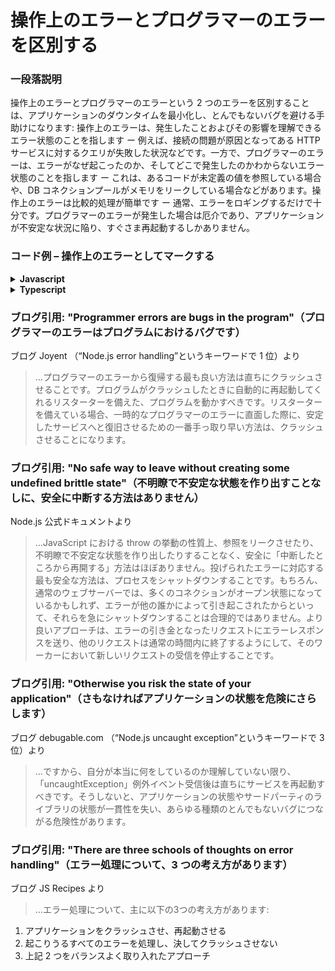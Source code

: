 # 操作上のエラーとプログラマーのエラーを区別する

### 一段落説明

操作上のエラーとプログラマーのエラーという 2 つのエラーを区別することは、アプリケーションのダウンタイムを最小化し、とんでもないバグを避ける手助けになります: 操作上のエラーは、発生したことおよびその影響を理解できるエラー状態のことを指します ー 例えば、接続の問題が原因となってある HTTP サービスに対するクエリが失敗した状況などです。一方で、プログラマーのエラーは、エラーがなぜ起こったのか、そしてどこで発生したのかわからないエラー状態のことを指します ー これは、あるコードが未定義の値を参照している場合や、DB コネクションプールがメモリをリークしている場合などがあります。操作上のエラーは比較的処理が簡単です ー 通常、エラーをロギングするだけで十分です。プログラマーのエラーが発生した場合は厄介であり、アプリケーションが不安定な状況に陥り、すぐさま再起動するしかありません。

### コード例 – 操作上のエラーとしてマークする

<details>
<summary><strong>Javascript</strong></summary>

```javascript
// 操作上のエラーとしてエラーオブジェクトをマークする例
const myError = new Error('How can I add new product when no value provided?');
myError.isOperational = true;

// もしくは、集中化されたエラーファクトリーを使っている場合の例（他の例は「組み込みのエラーオブジェクトのみを使用する」のセクションをご覧ください）
class AppError {
  constructor (commonType, description, isOperational) {
    Error.call(this);
    Error.captureStackTrace(this);
    this.commonType = commonType;
    this.description = description;
    this.isOperational = isOperational;
  }
};

throw new AppError(errorManagement.commonErrors.InvalidInput, 'Describe here what happened', true);

```
</details>

<details>
<summary><strong>Typescript</strong></summary>

```typescript
// 集中化されたエラーファクトリーを使っている場合の例（他の例は「組み込みのエラーオブジェクトのみを使用する」のセクションをご覧ください）
export class AppError extends Error {
  public readonly commonType: string;
  public readonly isOperational: boolean;

  constructor(commonType: string, description: string, isOperational: boolean) {
    super(description);

    Object.setPrototypeOf(this, new.target.prototype); // プロトタイプチェーンを復元する

    this.commonType = commonType;
    this.isOperational = isOperational;

    Error.captureStackTrace(this);
  }
}

// 操作上のエラーとしてエラーオブジェクトをマーク (true の部分)
throw new AppError(errorManagement.commonErrors.InvalidInput, 'Describe here what happened', true);

```
</details>

### ブログ引用: "Programmer errors are bugs in the program"（プログラマーのエラーはプログラムにおけるバグです）

ブログ Joyent （“Node.js error handling”というキーワードで 1 位）より

 > …プログラマーのエラーから復帰する最も良い方法は直ちにクラッシュさせることです。プログラムがクラッシュしたときに自動的に再起動してくれるリスターターを備えた、プログラムを動かすべきです。リスターターを備えている場合、一時的なプログラマーのエラーに直面した際に、安定したサービスへと復旧させるための一番手っ取り早い方法は、クラッシュさせることになります。

### ブログ引用: "No safe way to leave without creating some undefined brittle state"（不明瞭で不安定な状態を作り出すことなしに、安全に中断する方法はありません）

Node.js 公式ドキュメントより

 > …JavaScript における throw の挙動の性質上、参照をリークさせたり、不明瞭で不安定な状態を作り出したりすることなく、安全に「中断したところから再開する」方法はほぼありません。投げられたエラーに対応する最も安全な方法は、プロセスをシャットダウンすることです。もちろん、通常のウェブサーバーでは、多くのコネクションがオープン状態になっているかもしれず、エラーが他の誰かによって引き起こされたからといって、それらを急にシャットダウンすることは合理的ではありません。より良いアプローチは、エラーの引き金となったリクエストにエラーレスポンスを送り、他のリクエストは通常の時間内に終了するようにして、そのワーカーにおいて新しいリクエストの受信を停止することです。

### ブログ引用: "Otherwise you risk the state of your application"（さもなければアプリケーションの状態を危険にさらします）

ブログ debugable.com （“Node.js uncaught exception”というキーワードで 3 位）より

 > …ですから、自分が本当に何をしているのか理解していない限り、「uncaughtException」例外イベント受信後は直ちにサービスを再起動すべきです。そうしないと、アプリケーションの状態やサードパーティのライブラリの状態が一貫性を失い、あらゆる種類のとんでもないバグにつながる危険性があります。

### ブログ引用: "There are three schools of thoughts on error handling"（エラー処理について、3 つの考え方があります）

ブログ JS Recipes より

> …エラー処理について、主に以下の3つの考え方があります:
1. アプリケーションをクラッシュさせ、再起動させる
2. 起こりうるすべてのエラーを処理し、決してクラッシュさせない
3. 上記 2 つをバランスよく取り入れたアプローチ
